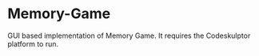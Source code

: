 # Memory-Game
GUI based implementation of Memory Game. It requires the Codeskulptor platform to run.
